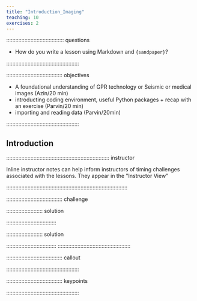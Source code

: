 ```yaml
---
title: "Introduction_Imaging"
teaching: 10
exercises: 2
---
```


:::::::::::::::::::::::::::::::::::::: questions 

- How do you write a lesson using Markdown and `{sandpaper}`?

::::::::::::::::::::::::::::::::::::::::::::::::

::::::::::::::::::::::::::::::::::::: objectives

- A foundational understanding of GPR technology or Seismic or medical images (Azin/20 min)
- introducting coding environment, useful Python packages + recap with an exercise (Parvin/20 min)
- importing and reading data (Parvin/20min)

::::::::::::::::::::::::::::::::::::::::::::::::

## Introduction

:::::::::::::::::::::::::::::::::::::::::::::::::::::::::::::::::::: instructor

Inline instructor notes can help inform instructors of timing challenges
associated with the lessons. They appear in the "Instructor View"

::::::::::::::::::::::::::::::::::::::::::::::::::::::::::::::::::::::::::::::::

::::::::::::::::::::::::::::::::::::: challenge 



:::::::::::::::::::::::: solution 


:::::::::::::::::::::::::::::::::




:::::::::::::::::::::::: solution 



:::::::::::::::::::::::::::::::::
::::::::::::::::::::::::::::::::::::::::::::::::


::::::::::::::::::::::::::::::::::::: callout



::::::::::::::::::::::::::::::::::::::::::::::::





::::::::::::::::::::::::::::::::::::: keypoints 


::::::::::::::::::::::::::::::::::::::::::::::::

[r-markdown]: https://rmarkdown.rstudio.com/
